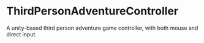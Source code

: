 # ThirdPersonAdventureController
A unity-based third person adventure game controller, with both mouse and direct input.
